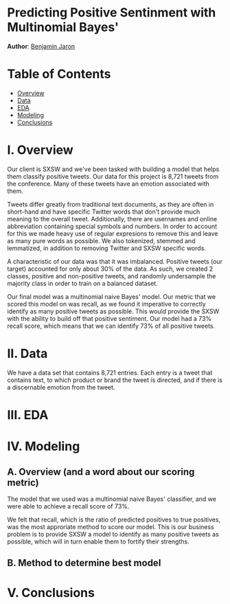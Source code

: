 # Predicting Positive Sentinment with Multinomial Bayes'

**Author**: [Benjamin Jaron](mailto:bmjaron@gmail.com)

# Table of Contents
* [Overview](#I.Overview)
* [Data](#II.Data)
* [EDA](#III.EDA)
* [Modeling](#IV.Modeling)
* [Conclusions](#V.Conclusions)

# I. Overview

Our client is SXSW and we've been tasked with building a model that helps them classify positive tweets. Our data for this project is 8,721 tweets from the conference. Many of these tweets have an emotion associated with them. 

Tweets differ greatly from traditional text documents, as they are often in short-hand and have specific Twitter words that don't provide much meaning to the overall tweet. Additionally, there are usernames and online abbreviation containing special symbols and numbers. In order to account for this we made heavy use of regular expresions to remove this and leave as many pure words as possible. We also tokenized, stemmed and lemmatized, in addition to removing Twitter and SXSW specific words. 

A characteristic of our data was that it was imbalanced. Positive tweets (our target) accounted for only about 30% of the data. As such, we created 2 classes, positive and non-positive tweets, and randomly undersample the majority class in order to train on a balanced dataset. 

Our final model was a multinomial naive Bayes' model. Our metric that we scored this model on was recall, as we found it imperative to correctly identify as many positive tweets as possible. This would provide the SXSW with the ability to build off that positive sentiment. Our model had a 73% recall score, which means that we can identify 73% of all positive tweets.

# II. Data 

We have a data set that contains 8,721 entries. Each entry is a tweet that contains text, to which product or brand the tweet is directed, and if there is a discernable emotion from the tweet.

# III. EDA 

# IV. Modeling

## A. Overview (and a word about our scoring metric)

The model that we used was a multinomial naive Bayes' classifier, and we were able to achieve a recall score of 73%. 

We felt that recall, which is the ratio of predicted positives to true positives, was the most approriate method to score our model. This is our business problem is to provide SXSW a model to identify as many positive tweets as possible, which will in turn enable them to fortify their strengths.

## B. Method to determine best model

# V. Conclusions 

